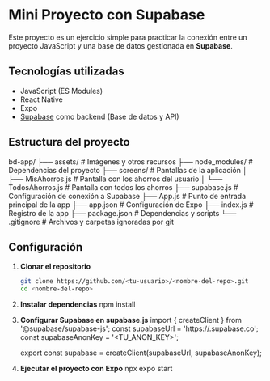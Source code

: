 # Mini Proyecto con Supabase

Este proyecto es un ejercicio simple para practicar la conexión entre un proyecto JavaScript y una base de datos gestionada en **Supabase**.  

## Tecnologías utilizadas
- JavaScript (ES Modules)
- React Native
- Expo
- [Supabase](https://supabase.com/) como backend (Base de datos y API)

## Estructura del proyecto
bd-app/
├── assets/            # Imágenes y otros recursos
├── node_modules/      # Dependencias del proyecto
├── screens/           # Pantallas de la aplicación
│   ├── MisAhorros.js      # Pantalla con los ahorros del usuario
│   └── TodosAhorros.js    # Pantalla con todos los ahorros
├── supabase.js        # Configuración de conexión a Supabase
├── App.js             # Punto de entrada principal de la app
├── app.json           # Configuración de Expo
├── index.js           # Registro de la app
├── package.json       # Dependencias y scripts
└── .gitignore         # Archivos y carpetas ignoradas por git

## Configuración
1. **Clonar el repositorio**
   ```bash
   git clone https://github.com/<tu-usuario>/<nombre-del-repo>.git
   cd <nombre-del-repo>
3. **Instalar dependencias**
   npm install
2. **Configurar Supabase en supabase.js**
   import { createClient } from '@supabase/supabase-js';
   const supabaseUrl = 'https://<TU-PROYECTO>.supabase.co';
   const supabaseAnonKey = '<TU_ANON_KEY>';
  
   export const supabase = createClient(supabaseUrl, supabaseAnonKey);
3. **Ejecutar el proyecto con Expo**
   npx expo start


